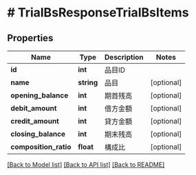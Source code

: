 # # TrialBsResponseTrialBsItems

## Properties

Name | Type | Description | Notes
------------ | ------------- | ------------- | -------------
**id** | **int** | 品目ID |
**name** | **string** | 品目 | [optional]
**opening_balance** | **int** | 期首残高 | [optional]
**debit_amount** | **int** | 借方金額 | [optional]
**credit_amount** | **int** | 貸方金額 | [optional]
**closing_balance** | **int** | 期末残高 | [optional]
**composition_ratio** | **float** | 構成比 | [optional]

[[Back to Model list]](../../README.md#models) [[Back to API list]](../../README.md#endpoints) [[Back to README]](../../README.md)
